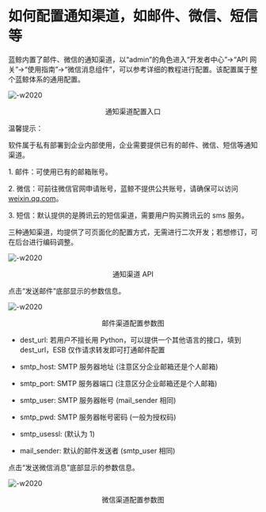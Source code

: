 # 如何配置通知渠道，如邮件、微信、短信等

蓝鲸内置了邮件、微信的通知渠道，以“admin”的角色进入“开发者中心”->“API 网关”->“使用指南”->“微信消息组件”，可以参考详细的教程进行配置。该配置属于整个蓝鲸体系的通用配置。

![-w2020](../assets/17401.png)
<center>通知渠道配置入口</center>

温馨提示：

软件属于私有部署到企业内部使用，企业需要提供已有的邮件、微信、短信等通知渠道。

1\. 邮件：可使用已有的邮箱账号。

2\. 微信：可前往微信官网申请账号，蓝鲸不提供公共账号，请确保可以访问 [weixin.qq.com](https://weixin.qq.com/)。

3\. 短信：默认提供的是腾讯云的短信渠道，需要用户购买腾讯云的 sms 服务。

三种通知渠道，均提供了可页面化的配置方式，无需进行二次开发；若想修订，可在后台进行编码调整。

![-w2020](../assets/17402.png)
<center>通知渠道 API</center>

点击“发送邮件”底部显示的参数信息。

![-w2020](../assets/17403.png)
<center>邮件渠道配置参数图</center>

- dest_url: 若用户不擅长用 Python，可以提供一个其他语言的接口，填到 dest_url，ESB 仅作请求转发即可打通邮件配置

- smtp_host: SMTP 服务器地址 (注意区分企业邮箱还是个人邮箱)

- smtp_port: SMTP 服务器端口 (注意区分企业邮箱还是个人邮箱)

- smtp_user: SMTP 服务器帐号 (mail_sender 相同)

- smtp_pwd:  SMTP 服务器帐号密码 (一般为授权码)

- smtp_usessl: (默认为 1)

- mail_sender: 默认的邮件发送者 (smtp_user 相同)

点击“发送微信消息”底部显示的参数信息。

![-w2020](../assets/17404.png)
<center>微信渠道配置参数图</center>

